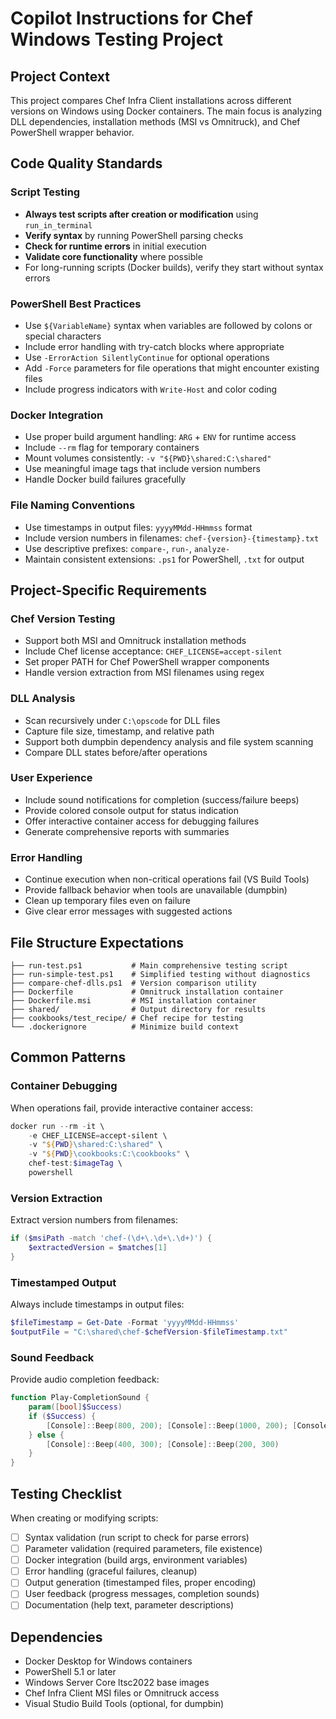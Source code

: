 # Copilot Instructions for Chef Windows Testing Project

## Project Context
This project compares Chef Infra Client installations across different versions on Windows using Docker containers. The main focus is analyzing DLL dependencies, installation methods (MSI vs Omnitruck), and Chef PowerShell wrapper behavior.

## Code Quality Standards

### Script Testing
- **Always test scripts after creation or modification** using `run_in_terminal`
- **Verify syntax** by running PowerShell parsing checks
- **Check for runtime errors** in initial execution
- **Validate core functionality** where possible
- For long-running scripts (Docker builds), verify they start without syntax errors

### PowerShell Best Practices
- Use `${VariableName}` syntax when variables are followed by colons or special characters
- Include error handling with try-catch blocks where appropriate
- Use `-ErrorAction SilentlyContinue` for optional operations
- Add `-Force` parameters for file operations that might encounter existing files
- Include progress indicators with `Write-Host` and color coding

### Docker Integration
- Use proper build argument handling: `ARG` + `ENV` for runtime access
- Include `--rm` flag for temporary containers
- Mount volumes consistently: `-v "${PWD}\shared:C:\shared"`
- Use meaningful image tags that include version numbers
- Handle Docker build failures gracefully

### File Naming Conventions
- Use timestamps in output files: `yyyyMMdd-HHmmss` format
- Include version numbers in filenames: `chef-{version}-{timestamp}.txt`
- Use descriptive prefixes: `compare-`, `run-`, `analyze-`
- Maintain consistent extensions: `.ps1` for PowerShell, `.txt` for output

## Project-Specific Requirements

### Chef Version Testing
- Support both MSI and Omnitruck installation methods
- Include Chef license acceptance: `CHEF_LICENSE=accept-silent`
- Set proper PATH for Chef PowerShell wrapper components
- Handle version extraction from MSI filenames using regex

### DLL Analysis
- Scan recursively under `C:\opscode` for DLL files
- Capture file size, timestamp, and relative path
- Support both dumpbin dependency analysis and file system scanning
- Compare DLL states before/after operations

### User Experience
- Include sound notifications for completion (success/failure beeps)
- Provide colored console output for status indication
- Offer interactive container access for debugging failures
- Generate comprehensive reports with summaries

### Error Handling
- Continue execution when non-critical operations fail (VS Build Tools)
- Provide fallback behavior when tools are unavailable (dumpbin)
- Clean up temporary files even on failure
- Give clear error messages with suggested actions

## File Structure Expectations
```
├── run-test.ps1           # Main comprehensive testing script
├── run-simple-test.ps1    # Simplified testing without diagnostics
├── compare-chef-dlls.ps1  # Version comparison utility
├── Dockerfile             # Omnitruck installation container
├── Dockerfile.msi         # MSI installation container
├── shared/                # Output directory for results
├── cookbooks/test_recipe/ # Chef recipe for testing
└── .dockerignore          # Minimize build context
```

## Common Patterns

### Container Debugging
When operations fail, provide interactive container access:
```powershell
docker run --rm -it \
    -e CHEF_LICENSE=accept-silent \
    -v "${PWD}\shared:C:\shared" \
    -v "${PWD}\cookbooks:C:\cookbooks" \
    chef-test:$imageTag \
    powershell
```

### Version Extraction
Extract version numbers from filenames:
```powershell
if ($msiPath -match 'chef-(\d+\.\d+\.\d+)') {
    $extractedVersion = $matches[1]
}
```

### Timestamped Output
Always include timestamps in output files:
```powershell
$fileTimestamp = Get-Date -Format 'yyyyMMdd-HHmmss'
$outputFile = "C:\shared\chef-$chefVersion-$fileTimestamp.txt"
```

### Sound Feedback
Provide audio completion feedback:
```powershell
function Play-CompletionSound {
    param([bool]$Success)
    if ($Success) {
        [Console]::Beep(800, 200); [Console]::Beep(1000, 200); [Console]::Beep(1200, 200)
    } else {
        [Console]::Beep(400, 300); [Console]::Beep(200, 300)
    }
}
```

## Testing Checklist
When creating or modifying scripts:
- [ ] Syntax validation (run script to check for parse errors)
- [ ] Parameter validation (required parameters, file existence)
- [ ] Docker integration (build args, environment variables)
- [ ] Error handling (graceful failures, cleanup)
- [ ] Output generation (timestamped files, proper encoding)
- [ ] User feedback (progress messages, completion sounds)
- [ ] Documentation (help text, parameter descriptions)

## Dependencies
- Docker Desktop for Windows containers
- PowerShell 5.1 or later
- Windows Server Core ltsc2022 base images
- Chef Infra Client MSI files or Omnitruck access
- Visual Studio Build Tools (optional, for dumpbin)